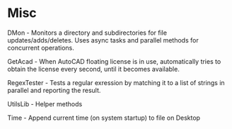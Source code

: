 # Misc
DMon - Monitors a directory and subdirectories for file updates/adds/deletes. Uses async tasks and parallel methods for concurrent operations.


GetAcad - When AutoCAD floating license is in use, automatically tries to obtain the license every second, until it becomes available.


RegexTester - Tests a regular exression by matching it to a list of strings in parallel and reporting the result.


UtilsLib - Helper methods 


Time - Append current time (on system startup) to file on Desktop
